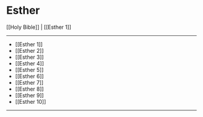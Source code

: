 # Esther

[[Holy Bible]] | [[Esther 1]]

---

- [[Esther 1]]
- [[Esther 2]]
- [[Esther 3]]
- [[Esther 4]]
- [[Esther 5]]
- [[Esther 6]]
- [[Esther 7]]
- [[Esther 8]]
- [[Esther 9]]
- [[Esther 10]]

---

